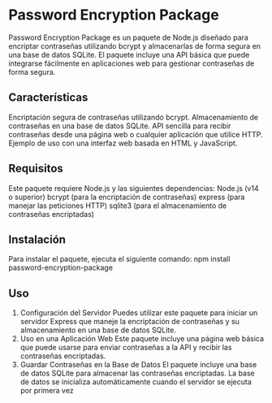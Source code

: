 # Password Encryption Package
Password Encryption Package es un paquete de Node.js diseñado para encriptar contraseñas utilizando bcrypt y almacenarlas de forma segura en una base de datos SQLite. El paquete incluye una API básica que puede integrarse fácilmente en aplicaciones web para gestionar contraseñas de forma segura.

## Características
Encriptación segura de contraseñas utilizando bcrypt.
Almacenamiento de contraseñas en una base de datos SQLite.
API sencilla para recibir contraseñas desde una página web o cualquier aplicación que utilice HTTP.
Ejemplo de uso con una interfaz web basada en HTML y JavaScript.

## Requisitos
Este paquete requiere Node.js y las siguientes dependencias:
Node.js (v14 o superior)
bcrypt (para la encriptación de contraseñas)
express (para manejar las peticiones HTTP)
sqlite3 (para el almacenamiento de contraseñas encriptadas)

## Instalación
Para instalar el paquete, ejecuta el siguiente comando:
npm install password-encryption-package

## Uso
1. Configuración del Servidor
Puedes utilizar este paquete para iniciar un servidor Express que maneje la encriptación de contraseñas y su almacenamiento en una base de datos SQLite.
2. Uso en una Aplicación Web
Este paquete incluye una página web básica que puede usarse para enviar contraseñas a la API y recibir las contraseñas encriptadas.
3. Guardar Contraseñas en la Base de Datos
El paquete incluye una base de datos SQLite para almacenar las contraseñas encriptadas. La base de datos se inicializa automáticamente cuando el servidor se ejecuta por primera vez